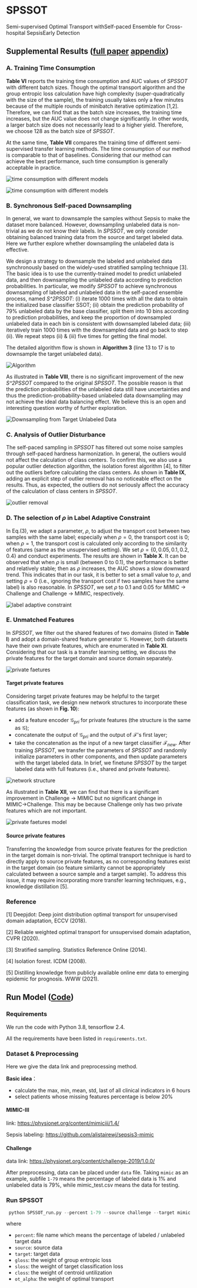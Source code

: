 # SPSSOT

Semi-supervised Optimal Transport withSelf-paced Ensemble for Cross-hospital SepsisEarly Detection

## Supplemental Results ([full paper](./SPSSOT_full.pdf) [appendix](./SPSSOT_Appendix.pdf))

### A. Training Time Consumption

**Table VI** reports the training time consumption and AUC values of *SPSSOT* with different batch sizes. Though the optimal transport algorithm and the group entropic loss calculation have high complexity (super-quadratically with the size of the sample), the training usually takes only a few minutes because of the multiple rounds of minibatch iterative optimization [1,2]. Therefore, we can find that as the batch size increases, the training time increases, but the AUC value does not change significantly. In other words, a larger batch size does not necessarily lead to a higher yield. Therefore, we choose 128 as the batch size of *SPSSOT*.

At the same time, **Table VII** compares the training time of different semi-supervised transfer learning methods. The time consumption of our method is comparable to that of baselines. Considering that our method can achieve the best performance, such time consumption is generally acceptable in practice.

![time consumption with different models](./figures/A.tableVI.png)

![time consumption with different models](./figures/A.tableVII.png)


### B. Synchronous Self-paced Downsampling

In general, we want to downsample the samples without Sepsis to make the dataset more balanced. However, downsampling unlabeled data is non-trivial as we do not know their labels. In *SPSSOT*, we only consider obtaining balanced training data from the source and target labeled data. Here we further explore whether downsampling the unlabeled data is effective. 

We design a strategy to downsample the labeled and unlabeled data synchronously based on the widely-used stratified sampling technique [3]. 
The basic idea is to use the currently-trained model to predict unlabeled data, and then downsampling the unlabeled data according to prediction probabilities. In particular, we modify *SPSSOT* to achieve synchronous downsampling of labeled and unlabeled data in the self-paced ensemble process, named *S^2PSSOT*: 
(i) iterate 1000 times with all the data to obtain the initialized base classifier SSOT; 
(ii) obtain the prediction probability of 79\% unlabeled data by the base classifier, split them into 10 bins according to prediction probabilities, and keep the proportion of downsampled unlabeled data in each bin is consistent with downsampled labeled data; 
(iii) iteratively train 1000 times with the downsampled data and go back to step (ii).
We repeat steps (ii) \& (iii) five times for getting the final model. 

The detailed algorithm flow is shown in **Algorithm 3** (line 13 to 17 is to downsample the target unlabeled data).

![Algorithm](./figures/B.Algorithm3.png)


As illustrated in **Table VIII**, there is no significant improvement of the new *S^2PSSOT* compared to the original *SPSSOT*. The possible reason is that the prediction probabilities of the unlabeled data still have uncertainties and thus the prediction-probability-based unlabeled data downsampling may not achieve the ideal data balancing effect. We believe this is an open and interesting question worthy of further exploration.

![Downsampling from Target Unlabeled Data](./figures/B.tableVIII.png)   


### C. Analysis of Outlier Disturbance

The self-paced sampling in *SPSSOT* has filtered out some noise samples through self-paced hardness harmonization. In general, the outliers would not affect the calculation of class centers.
To confirm this, we also use a popular outlier detection algorithm, the isolation forest algorithm [4], to filter out the outliers before calculating the class centers.
As shown in **Table IX**, adding an explicit step of outlier removal has no noticeable effect on the results. Thus, as expected, the outliers do not seriously affect the accuracy of the calculation of class centers in *SPSSOT*.

![outlier removal](./figures/C.tableIX.png)


### D. The selection of $\rho$ in Label Adaptive Constraint

In Eq.(3), we adapt a parameter, $\rho$, to adjust the transport cost between two samples with the same label; especially when $\rho = 0$, the transport cost is 0; when $\rho =1$, the transport cost is calculated only according to the similarity of features (same as the unsupervised setting). We set $\rho = \{0, 0.05, 0.1, 0.2, 0.4\}$ and conduct experiments. The results are shown in **Table X**.  It can be observed that when $\rho$ is small (between 0 to 0.1), the performance is better and relatively stable; then as $\rho$ increases, the AUC shows a slow downward trend. This indicates that in our task, it is better to set a small value to $\rho$, and setting $\rho = 0$ (i.e., ignoring the transport cost if two samples have the same label) is also reasonable.  In *SPSSOT*, we set $\rho$ to 0.1 and 0.05 for MIMIC $\to$ Challenge and Challenge $\to$ MIMIC, respectively.

![label adaptive constraint](./figures/D.tableX.png)


### E. Unmatched Features

In *SPSSOT*, we filter out the shared features of two domains (listed in **Table I**) and adopt a domain-shared feature generator $\mathcal{G}$.  However, both datasets have their own private features, which are enumerated in **Table XI**. Considering that our task is a transfer learning setting, we discuss the private features for the target domain and source domain separately.

![private faetures](./figures/E.tableXI.png)

#### Target private features
Considering target private features may be helpful to the target classification task, we design new network structures to incorporate these features (as shown in **Fig. 10**): 
- add a feature encoder $\mathcal{G}_{pri}$ for private features (the structure is the same as $\mathcal{G}$); 
- concatenate the output of $\mathcal{G}_{pri}$ and the output of $\mathcal{F}$'s first layer; 
- take the concatenation as the input of a new target classifier $\mathcal{F}_{new}$.
After training *SPSSOT*, we transfer the parameters of *SPSSOT* and randomly initialize parameters in other components, and then update parameters with the target labeled data. In brief, we finetune *SPSSOT* by the target labeled data with full features (i.e., shared and private features).


![network structure](./figures/E.private_fea.png)

As illustrated in **Table XII**, we can find that there is a significant improvement in Challenge $\to$ MIMIC but no significant change in MIMIC$\to$Challenge. This may be because Challenge only has two private features which are not important.


![private faetures model](./figures/E.tableXII.png)


#### Source private features
Transferring the knowledge from source private features for the prediction in the target domain is non-trivial. The optimal transport technique is hard to directly apply to source private features, as no corresponding features exist in the target domain (so feature similarity cannot be appropriately calculated between a source sample and a target sample). To address this issue, it may require incorporating more transfer learning techniques, e.g., knowledge distillation [5].


### Reference

[1] Deepjdot: Deep joint distribution optimal transport for unsupervised domain adaptation, ECCV (2018).

[2] Reliable weighted optimal transport for unsupervised domain adaptation, CVPR (2020).

[3] Stratified sampling. Statistics Reference Online (2014).

[4] Isolation forest. ICDM (2008).

[5] Distilling knowledge from publicly available online emr data to emerging epidemic for prognosis. WWW (2021).



## Run Model ([Code](https://github.com/RuiqingDing/SPSSOT))

### Requirements

We run the code with Python 3.8, tensorflow 2.4.

All the requirements have been listed in `requirements.txt`.

### Dataset & Preprocessing

Here we give the data link and preprocessing method.

**Basic idea**：

- calculate the max, min, mean, std, last of all clinical indicators in 6 hours
- select patients whose missing features percentage is below 20%

#### MIMIC-III

link: https://physionet.org/content/mimiciii/1.4/

Sepsis labeling: https://github.com/alistairewj/sepsis3-mimic

#### Challenge

data link: https://physionet.org/content/challenge-2019/1.0.0/

After preprocessing, data can be placed under `data` file. Taking `mimic` as an example, subfile `1-79` means the percentage of labeled data is 1% and unlabeled data is 79%, while mimic_test.csv means the data for testing.

### Run SPSSOT

```python
 python SPSSOT_run.py --percent 1-79 --source challenge --target mimic --gloss 0.5 --sloss 1.0 --closs 0.15 --ot_alpha 0.1
```

where

- `percent`: file name which means the percentage of labeled / unlabeled target data
- `source`: source data
- `target`: target data
- `gloss`: the weight of group entropic loss
- `sloss`: the weight of target classification loss
- `closs`: the weight of centroid untilization
- `ot_alpha`: the weight of optimal transport
